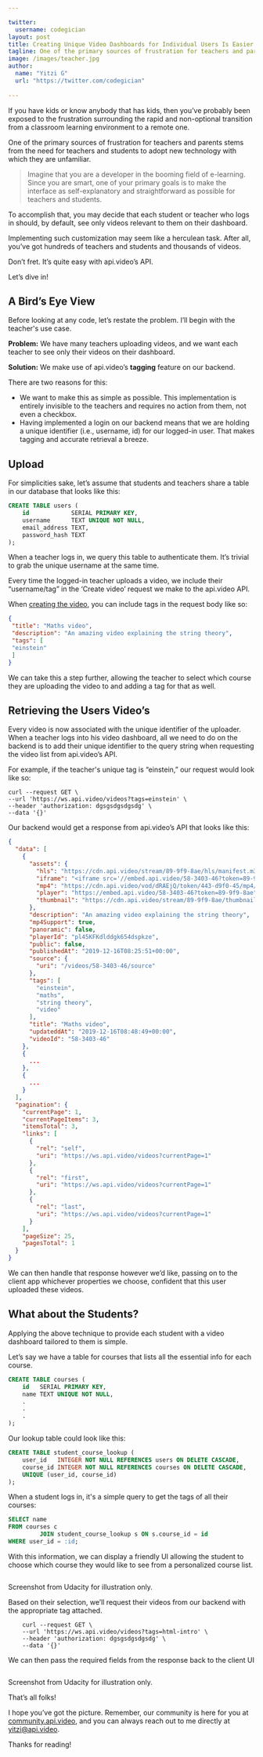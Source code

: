 ```yaml
---

twitter:
  username: codegician
layout: post
title: Creating Unique Video Dashboards for Individual Users Is Easier than You Would Imagine... If You Are Using Api.video😉
tagline: One of the primary sources of frustration for teachers and parents stems from the need for teachers and students to adopt new technology with which they are unfamiliar.
image: /images/teacher.jpg
author:
  name: "Yitzi G"
  url: "https://twitter.com/codegician"
  
---
```


<picture style=""><img style="" alt="" src="https://images.storychief.com/account_21166/design-desk-display-eyewear-313690_4c94524b088e9f195cac811221aa4664_1000.jpg"></picture>
<br>
If you have kids or know anybody that has kids, then you’ve probably been exposed to the frustration surrounding the rapid and non-optional transition from a classroom learning environment to a remote one.

One of the primary sources of frustration for teachers and parents stems from the need for teachers and students to adopt new technology with which they are unfamiliar.

> Imagine that you are a developer in the booming field of e-learning. Since you are smart, one of your primary goals is to make the interface as self-explanatory and straightforward as possible for teachers and students.

To accomplish that, you may decide that each student or teacher who logs in should, by default, see only videos relevant to them on their dashboard.

Implementing such customization may seem like a herculean task. After all, you’ve got hundreds of teachers and students and thousands of videos.

Don’t fret. It’s quite easy with api.video’s API.

Let’s dive in!

## A Bird’s Eye View

Before looking at any code, let’s restate the problem. I’ll begin with the teacher's use case.

**Problem:** We have many teachers uploading videos, and we want each teacher to see only their videos on their dashboard.

**Solution:** We make use of api.video’s **tagging** feature on our backend.

There are two reasons for this:

- We want to make this as simple as possible. This implementation is entirely invisible to the teachers and requires no action from them, not even a checkbox.
- Having implemented a login on our backend means that we are holding a unique identifier (i.e., username, id) for our logged-in user. That makes tagging and accurate retrieval a breeze.

## Upload

For simplicities sake, let’s assume that students and teachers share a table in our database that looks like this:

```sql
CREATE TABLE users (
    id            SERIAL PRIMARY KEY,
    username      TEXT UNIQUE NOT NULL,
    email_address TEXT,
    password_hash TEXT
);
```

   When a teacher logs in, we query this table to authenticate them. It’s trivial to grab the unique username at the same time.

   Every time the logged-in teacher uploads a video, we include their “username/tag” in the ‘Create video’ request we make to the api.video API.

   When [creating the video](https://docs.api.video/5.1/videos/create-video), you can include tags in the request body like so:

 ```json
 {
  "title": "Maths video",
  "description": "An amazing video explaining the string theory",
  "tags": [
  "einstein"
  ]
 }
 ```

We can take this a step further, allowing the teacher to select which course they are uploading the video to and adding a tag for that as well.

## Retrieving the Users Video’s

Every video is now associated with the unique identifier of the uploader. When a teacher logs into his video dashboard, all we need to do on the backend is to add their unique identifier to the query string when requesting the video list from api.video’s API.

For example, if the teacher's unique tag is “einstein,” our request would look like so:

```shell
curl --request GET \
--url 'https://ws.api.video/videos?tags=einstein' \
--header 'authorization: dgsgsdgsdgsdg' \
--data '{}'
```

Our backend would get a response from api.video’s API that looks like this:

```json
{
  "data": [
    {
      "assets": {
        "hls": "https://cdn.api.video/stream/89-9f9-8ae/hls/manifest.m3u8",
        "iframe": "<iframe src='//embed.api.video/58-3403-46?token=89-9f9-8ae' width='100%' height='100%' frameborder='0' scrolling='no' allowfullscreen=''></iframe>",
        "mp4": "https://cdn.api.video/vod/dRAEjQ/token/443-d9f0-45/mp4/720/source.mp4",
        "player": "https://embed.api.video/58-3403-46?token=89-9f9-8ae",
        "thumbnail": "https://cdn.api.video/stream/89-9f9-8ae/thumbnail.jpg"
      },
      "description": "An amazing video explaining the string theory",
      "mp4Support": true,
      "panoramic": false,
      "playerId": "pl45KFKdlddgk654dspkze",
      "public": false,
      "publishedAt": "2019-12-16T08:25:51+00:00",
      "source": {
        "uri": "/videos/58-3403-46/source"
      },
      "tags": [
        "einstein",
        "maths",
        "string theory",
        "video"
      ],
      "title": "Maths video",
      "updateddAt": "2019-12-16T08:48:49+00:00",
      "videoId": "58-3403-46"
    },
    {
      ...
    },
    {
      ...
    }
  ],
  "pagination": {
    "currentPage": 1,
    "currentPageItems": 3,
    "itemsTotal": 3,
    "links": [
      {
        "rel": "self",
        "uri": "https://ws.api.video/videos?currentPage=1"
      },
      {
        "rel": "first",
        "uri": "https://ws.api.video/videos?currentPage=1"
      },
      {
        "rel": "last",
        "uri": "https://ws.api.video/videos?currentPage=1"
      }
    ],
    "pageSize": 25,
    "pagesTotal": 1
  }
}
```

We can then handle that response however we’d like, passing on to the client app whichever properties we choose, confident that this user uploaded these videos.

## What about the Students?

Applying the above technique to provide each student with a video dashboard tailored to them is simple.

Let’s say we have a table for courses that lists all the essential info for each course.

```sql
CREATE TABLE courses (
    id   SERIAL PRIMARY KEY,
    name TEXT UNIQUE NOT NULL, 
    .
    .
    .
);
```

Our lookup table could look like this:

```sql
CREATE TABLE student_course_lookup (
    user_id   INTEGER NOT NULL REFERENCES users ON DELETE CASCADE,
    course_id INTEGER NOT NULL REFERENCES courses ON DELETE CASCADE,
    UNIQUE (user_id, course_id)
);
```

When a student logs in, it's a simple query to get the tags of all their courses:

```sql
SELECT name
FROM courses c
         JOIN student_course_lookup s ON s.course_id = id
WHERE user_id = :id;
```

With this information, we can display a friendly UI allowing the student to choose which course they would like to see from a personalized course list.

<picture style=""><img style="" alt="" src="https://images.storychief.com/account_21166/Capture_8f8e9b0ec7b4ce5a7993857e8a282e35_1000.PNG"></picture><figcaption>Screenshot from Udacity for illustration only.</figcaption>

Based on their selection, we’ll request their videos from our backend with the appropriate tag attached.

```shell
    curl --request GET \
    --url 'https://ws.api.video/videos?tags=html-intro' \
    --header 'authorization: dgsgsdgsdgsdg' \
    --data '{}'
```

We can then pass the required fields from the response back to the client UI

<picture style=""><img style="" alt="" src="https://images.storychief.com/account_21166/Capture2_743fde0dfc0474d49cad8541305cca8a_800.PNG"></picture><figcaption>Screenshot from Udacity for illustration only.<br></figcaption>

That’s all folks!

I hope you’ve got the picture. Remember, our community is here for you at [community.api.video](http://community.api.video), and you can always reach out to me directly at yitzi@api.video.

Thanks for reading!
<script>
    if (window.strchfSettings === undefined) window.strchfSettings = {};
    window.strchfSettings.stats = {
        url: "https://api-video.storychief.io/creating-unique-video-dashboards-for-individual-users-is-easier-than-you-would-imagine-if-you-are-using-api-video?id=1727905228&type=27",
        title: "Creating Unique Video Dashboards for Individual Users Is Easier than You Would Imagine... If You Are Using Api.video😉",
        id: "4d243e33-fa51-4214-b7d7-78371ef08d5e"
    };
    (function (d, s, id) {
        var js, sjs = d.getElementsByTagName(s)[0];
        if (d.getElementById(id)) {
            window.strchf.update();
            return;
        }
        js = d.createElement(s);
        js.id = id;
        js.src = "https://d37oebn0w9ir6a.cloudfront.net/scripts/v0/strchf.js";
        js.async = true;
        sjs.parentNode.insertBefore(js, sjs);
    }(document, 'script', 'storychief-jssdk'))
</script>
<!-- End strchf script -->